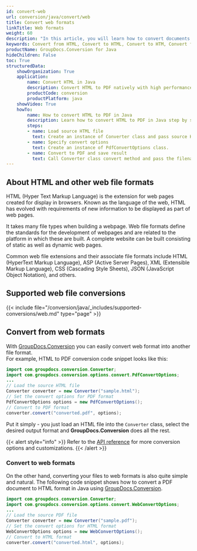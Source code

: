 ```yaml
---
id: convert-web
url: conversion/java/convert/web
title: Convert web formats
linkTitle: Web formats
weight: 60
description: "In this article, you will learn how to convert documents to HTML format with GroupDocs.Conversion for Java."
keywords: Convert from HTML, Convert to HTML, Convert to HTM, Convert from CHM, Convert from MHTML, Convert to MHTML, Convert from XML, Convert to XML, Convert from JSON, Convert to JSON
productName: GroupDocs.Conversion for Java
hideChildren: False
toc: True
structuredData:
    showOrganization: True
    application:    
        name: Convert HTML in Java    
        description: Convert HTML to PDF natively with high performance using Java language and GroupDocs.Conversion for Java APIs
        productCode: conversion
        productPlatform: java 
    showVideo: True
    howTo:
        name: How to convert HTML to PDF in Java 
        description: Learn how to convert HTML to PDF in Java step by step
        steps:
        - name: Load source HTML file 
          text: Create an instance of Converter class and pass source HTML file path as a constructor parameter. You may specify absolute or relative file path as per your requirements. 
        - name: Specify convert options 
          text: Create an instance of PdfConvertOptions class.
        - name: Convert to PDF and save result 
          text: Call Converter class convert method and pass the filename for the converted PDF file and the PdfConvertOptions object from the previous step as parameters.
---
```


## About HTML and other web file formats

HTML (Hyper Text Markup Language) is the extension for web pages created for display in browsers. Known as the language of the web, HTML has evolved with requirements of new information to be displayed as part of web pages. 

It takes many file types when building a webpage. Web file formats define the standards for the development of webpages and are related to the platform in which these are built. A complete website can be built consisting of static as well as dynamic web pages. 

Common web file extensions and their associate file formats include HTML (HyperText Markup Language), ASP (Active Server Pages), XML (Extensible Markup Language), CSS (Cascading Style Sheets), JSON (JavaScript Object Notation), and others.

## Supported web file conversions

{{< include file="/conversion/java/_includes/supported-conversions/web.md" type="page" >}}

## Convert from web formats

With [GroupDocs.Conversion](https://products.groupdocs.com/conversion/java/) you can easily convert web format into another file format.  
For example, HTML to PDF conversion code snippet looks like this:

```java
import com.groupdocs.conversion.Converter;
import com.groupdocs.conversion.options.convert.PdfConvertOptions;
...
// Load the source HTML file
Converter converter = new Converter("sample.html");
// Set the convert options for PDF format
PdfConvertOptions options = new PdfConvertOptions();
// Convert to PDF format
converter.convert("converted.pdf", options);
```

Put it simply - you just load an HTML file into the `Converter` class, select the desired output format and **GroupDocs.Conversion** does all the rest.  

{{< alert style="info" >}}
Refer to the [API reference](https://reference.groupdocs.com/conversion/java/com.groupdocs.conversion.options.convert/package-summary) for more conversion options and customizations.
{{< /alert >}}

### Convert to web formats

On the other hand, converting your files to web formats is also quite simple and natural.
The following code snippet shows how to convert a PDF document to HTML format in Java using [GroupDocs.Conversion](https://products.groupdocs.com/conversion/java).

```java
import com.groupdocs.conversion.Converter;
import com.groupdocs.conversion.options.convert.WebConvertOptions;
...
// Load the source PDF file
Converter converter = new Converter("sample.pdf");
// Set the convert options for HTML format
WebConvertOptions options = new WebConvertOptions();
// Convert to HTML format
converter.convert("converted.html", options);
```
